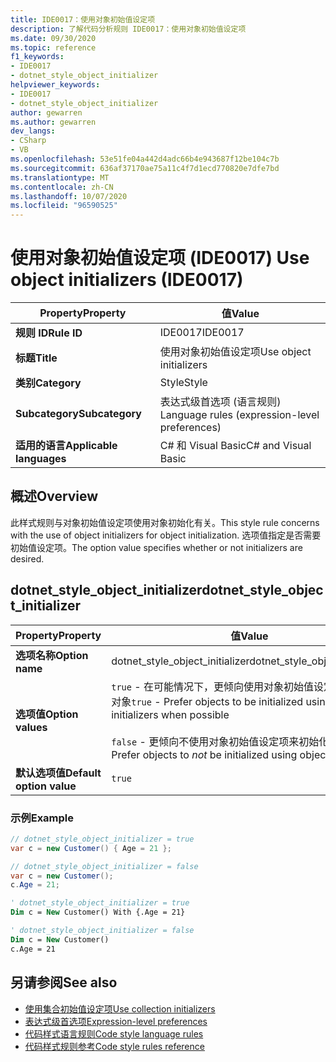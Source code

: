 ```yaml
---
title: IDE0017：使用对象初始值设定项
description: 了解代码分析规则 IDE0017：使用对象初始值设定项
ms.date: 09/30/2020
ms.topic: reference
f1_keywords:
- IDE0017
- dotnet_style_object_initializer
helpviewer_keywords:
- IDE0017
- dotnet_style_object_initializer
author: gewarren
ms.author: gewarren
dev_langs:
- CSharp
- VB
ms.openlocfilehash: 53e51fe04a442d4adc66b4e943687f12be104c7b
ms.sourcegitcommit: 636af37170ae75a11c4f7d1ecd770820e7dfe7bd
ms.translationtype: MT
ms.contentlocale: zh-CN
ms.lasthandoff: 10/07/2020
ms.locfileid: "96590525"
---
```

# <a name="use-object-initializers-ide0017"></a><span data-ttu-id="57fd8-103">使用对象初始值设定项 (IDE0017) </span><span class="sxs-lookup"><span data-stu-id="57fd8-103">Use object initializers (IDE0017)</span></span>

|<span data-ttu-id="57fd8-104">Property</span><span class="sxs-lookup"><span data-stu-id="57fd8-104">Property</span></span>|<span data-ttu-id="57fd8-105">值</span><span class="sxs-lookup"><span data-stu-id="57fd8-105">Value</span></span>|
|-|-|
| <span data-ttu-id="57fd8-106">**规则 ID**</span><span class="sxs-lookup"><span data-stu-id="57fd8-106">**Rule ID**</span></span> | <span data-ttu-id="57fd8-107">IDE0017</span><span class="sxs-lookup"><span data-stu-id="57fd8-107">IDE0017</span></span> |
| <span data-ttu-id="57fd8-108">**标题**</span><span class="sxs-lookup"><span data-stu-id="57fd8-108">**Title**</span></span> | <span data-ttu-id="57fd8-109">使用对象初始值设定项</span><span class="sxs-lookup"><span data-stu-id="57fd8-109">Use object initializers</span></span> |
| <span data-ttu-id="57fd8-110">**类别**</span><span class="sxs-lookup"><span data-stu-id="57fd8-110">**Category**</span></span> | <span data-ttu-id="57fd8-111">Style</span><span class="sxs-lookup"><span data-stu-id="57fd8-111">Style</span></span> |
| <span data-ttu-id="57fd8-112">**Subcategory**</span><span class="sxs-lookup"><span data-stu-id="57fd8-112">**Subcategory**</span></span> | <span data-ttu-id="57fd8-113">表达式级首选项 (语言规则) </span><span class="sxs-lookup"><span data-stu-id="57fd8-113">Language rules (expression-level preferences)</span></span> |
| <span data-ttu-id="57fd8-114">**适用的语言**</span><span class="sxs-lookup"><span data-stu-id="57fd8-114">**Applicable languages**</span></span> | <span data-ttu-id="57fd8-115">C# 和 Visual Basic</span><span class="sxs-lookup"><span data-stu-id="57fd8-115">C# and Visual Basic</span></span> |

## <a name="overview"></a><span data-ttu-id="57fd8-116">概述</span><span class="sxs-lookup"><span data-stu-id="57fd8-116">Overview</span></span>

<span data-ttu-id="57fd8-117">此样式规则与对象初始值设定项使用对象初始化有关。</span><span class="sxs-lookup"><span data-stu-id="57fd8-117">This style rule concerns with the use of object initializers for object initialization.</span></span> <span data-ttu-id="57fd8-118">选项值指定是否需要初始值设定项。</span><span class="sxs-lookup"><span data-stu-id="57fd8-118">The option value specifies whether or not initializers are desired.</span></span>

## <a name="dotnet_style_object_initializer"></a><span data-ttu-id="57fd8-119">dotnet_style_object_initializer</span><span class="sxs-lookup"><span data-stu-id="57fd8-119">dotnet_style_object_initializer</span></span>

|<span data-ttu-id="57fd8-120">Property</span><span class="sxs-lookup"><span data-stu-id="57fd8-120">Property</span></span>|<span data-ttu-id="57fd8-121">值</span><span class="sxs-lookup"><span data-stu-id="57fd8-121">Value</span></span>|
|-|-|
| <span data-ttu-id="57fd8-122">**选项名称**</span><span class="sxs-lookup"><span data-stu-id="57fd8-122">**Option name**</span></span> | <span data-ttu-id="57fd8-123">dotnet_style_object_initializer</span><span class="sxs-lookup"><span data-stu-id="57fd8-123">dotnet_style_object_initializer</span></span>
| <span data-ttu-id="57fd8-124">**选项值**</span><span class="sxs-lookup"><span data-stu-id="57fd8-124">**Option values**</span></span> | <span data-ttu-id="57fd8-125">`true` - 在可能情况下，更倾向使用对象初始值设定项来初始化对象</span><span class="sxs-lookup"><span data-stu-id="57fd8-125">`true` - Prefer objects to be initialized using object initializers when possible</span></span><br /><br /><span data-ttu-id="57fd8-126">`false` - 更倾向不使用对象初始值设定项来初始化对象</span><span class="sxs-lookup"><span data-stu-id="57fd8-126">`false` - Prefer objects to *not* be initialized using object initializers</span></span> |
| <span data-ttu-id="57fd8-127">**默认选项值**</span><span class="sxs-lookup"><span data-stu-id="57fd8-127">**Default option value**</span></span> | `true` |

### <a name="example"></a><span data-ttu-id="57fd8-128">示例</span><span class="sxs-lookup"><span data-stu-id="57fd8-128">Example</span></span>

```csharp
// dotnet_style_object_initializer = true
var c = new Customer() { Age = 21 };

// dotnet_style_object_initializer = false
var c = new Customer();
c.Age = 21;
```

```vb
' dotnet_style_object_initializer = true
Dim c = New Customer() With {.Age = 21}

' dotnet_style_object_initializer = false
Dim c = New Customer()
c.Age = 21
```

## <a name="see-also"></a><span data-ttu-id="57fd8-129">另请参阅</span><span class="sxs-lookup"><span data-stu-id="57fd8-129">See also</span></span>

- [<span data-ttu-id="57fd8-130">使用集合初始值设定项</span><span class="sxs-lookup"><span data-stu-id="57fd8-130">Use collection initializers</span></span>](ide0028.md)
- [<span data-ttu-id="57fd8-131">表达式级首选项</span><span class="sxs-lookup"><span data-stu-id="57fd8-131">Expression-level preferences</span></span>](expression-level-preferences.md)
- [<span data-ttu-id="57fd8-132">代码样式语言规则</span><span class="sxs-lookup"><span data-stu-id="57fd8-132">Code style language rules</span></span>](language-rules.md)
- [<span data-ttu-id="57fd8-133">代码样式规则参考</span><span class="sxs-lookup"><span data-stu-id="57fd8-133">Code style rules reference</span></span>](index.md)
